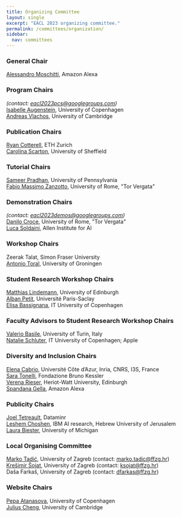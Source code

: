 ```yaml
---
title: Organizing Committee
layout: single
excerpt: "EACL 2023 organizing committee."
permalink: /committees/organization/
sidebar:
  nav: committees
---
```


### General Chair
<a href="http://disi.unitn.it/~moschitti/">Alessandro Moschitti</a>, Amazon Alexa

### Program Chairs 
<i>(contact: <a href = "mailto:eacl2023pcs@googlegroups.com">eacl2023pcs@googlegroups.com</a>)</i><br />
<a href="http://isabelleaugenstein.github.io/">Isabelle Augenstein</a>, University of Copenhagen<br />
<a href="https://andreasvlachos.github.io/">Andreas Vlachos</a>, University of Cambridge<br />
<!-- <a href="/committees/program">Senior Area Chairs</a>
 -->

### Publication Chairs
<a href="mailto:ryan.cotterell@inf.ethz.ch">Ryan Cotterell</a>, ETH Zurich<br />
<a href="mailto:c.scarton@sheffield.ac.uk">Carolina Scarton</a>, University of Sheffield<br />

### Tutorial Chairs
<a href="https://cemantix.org/">Sameer Pradhan</a>, University of Pennsylvania <br/>
<a href="http://art.uniroma2.it/zanzotto/">Fabio Massimo Zanzotto</a>, University of Rome, "Tor Vergata"

### Demonstration Chairs
<i>(contact: <a href = "mailto:eacl2023demos@googlegroups.com">eacl2023demos@googlegroups.com</a>)</i><br />
<a href="http://sag.art.uniroma2.it/people/croce/">Danilo Croce</a>, University of Rome, "Tor Vergata"<br/>
<a href="https://soldaini.net/">Luca Soldaini</a>, Allen Institute for AI

### Workshop Chairs
Zeerak Talat, Simon Fraser University<br/>
<a href="https://antoniotor.al/">Antonio Toral</a>, University of Groningen

### Student Research Workshop Chairs
<a href="mailto:m.m.lindemann@sms.ed.ac.uk">Matthias Lindemann</a>, University of Edinburgh<br/>
<a href="mailto:alban.petit@universite-paris-saclay.fr">Alban Petit</a>, Université Paris-Saclay<br/>
<a href="mailto:elba@itu.dk">Elisa Bassignana</a>, IT University of Copenhagen<br/>

### Faculty Advisors to Student Research Workshop Chairs
<a href="mailto:valerio.basile@unito.it">Valerio Basile</a>, University of Turin, Italy<br/>
<a href="mailto:natschluter@apple.com">Natalie Schluter</a>, IT University of Copenhagen; Apple<br/>

### Diversity and Inclusion Chairs
<a href="mailto:elena.cabrio@univ-cotedazur.fr">Elena Cabrio</a>, Université Côte d’Azur, Inria, CNRS, I3S, France<br/>
<a href="mailto:satonelli@fbk.eu">Sara Tonelli</a>, Fondazione Bruno Kessler <br/>
<a href="mailto:vrieser1@gmail.com">Verena Rieser</a>, Heriot-Watt University, Edinburgh<br/>
<a href="mailto:spandanagella@gmail.com">Spandana Gella</a>, Amazon Alexa<br/>

### Publicity Chairs
<a href="https://www.cs.rochester.edu/~tetreaul/">Joel Tetreault</a>, Dataminr<br/>
<a href="https://ktilana.wixsite.com/leshem-choshen">Leshem Choshen</a>, IBM AI research, Hebrew University of Jerusalem <br/>
<a href="https://www.laurabiester.com/">Laura Biester</a>, University of Michigan

### Local Organising Committee
<a href="https://www.ffzg.unizg.hr/oling/?page_id=1212&lang=en">Marko Tadić</a>, University of Zagreb (contact: <a href="mailto:marko.tadic@ffzg.hr">marko.tadic@ffzg.hr</a>)<br/>
<a href="https://www.ffzg.unizg.hr/oling/?page_id=109">Krešimir Šojat</a>, University of Zagreb (contact: <a href="mailto:ksojat@ffzg.hr">ksojat@ffzg.hr</a>)<br/>
Daša Farkaš, University of Zagreb (contact: <a href="mailto:dfarkas@ffzg.hr">dfarkas@ffzg.hr</a>)<br/>

### Website Chairs
<a href="https://apepa.github.io/">Pepa Atanasova</a>, University of Copenhagen<br/>
<a href="https://www.linkedin.com/in/julius-cheng-0040799/">Julius Cheng</a>, University of Cambridge


